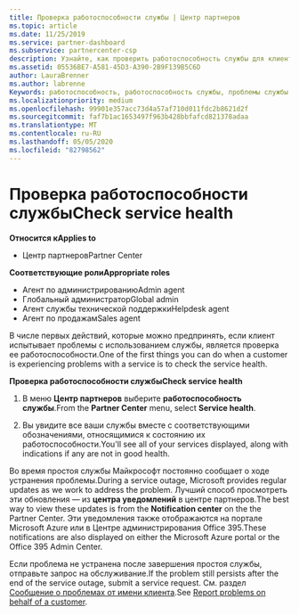 ```yaml
---
title: Проверка работоспособности службы | Центр партнеров
ms.topic: article
ms.date: 11/25/2019
ms.service: partner-dashboard
ms.subservice: partnercenter-csp
description: Узнайте, как проверить работоспособность службы для клиента при возникновении проблем со службой.
ms.assetid: 05536BE7-A581-45D3-A390-2B9F139B5C6D
author: LauraBrenner
ms.author: labrenne
Keywords: работоспособность, работоспособность службы, проблемы службы
ms.localizationpriority: medium
ms.openlocfilehash: 99901e357acc73d4a57af710d011fdc2b8621d2f
ms.sourcegitcommit: faf7b1ac1653497f963b428bbfafcd821378adaa
ms.translationtype: MT
ms.contentlocale: ru-RU
ms.lasthandoff: 05/05/2020
ms.locfileid: "82798562"
---
```

# <a name="check-service-health"></a><span data-ttu-id="468d9-104">Проверка работоспособности службы</span><span class="sxs-lookup"><span data-stu-id="468d9-104">Check service health</span></span>

<span data-ttu-id="468d9-105">**Относится к**</span><span class="sxs-lookup"><span data-stu-id="468d9-105">**Applies to**</span></span>

- <span data-ttu-id="468d9-106">Центр партнеров</span><span class="sxs-lookup"><span data-stu-id="468d9-106">Partner Center</span></span>

<span data-ttu-id="468d9-107">**Соответствующие роли**</span><span class="sxs-lookup"><span data-stu-id="468d9-107">**Appropriate roles**</span></span>

- <span data-ttu-id="468d9-108">Агент по администрированию</span><span class="sxs-lookup"><span data-stu-id="468d9-108">Admin agent</span></span>
- <span data-ttu-id="468d9-109">Глобальный администратор</span><span class="sxs-lookup"><span data-stu-id="468d9-109">Global admin</span></span>
- <span data-ttu-id="468d9-110">Агент службы технической поддержки</span><span class="sxs-lookup"><span data-stu-id="468d9-110">Helpdesk agent</span></span>
- <span data-ttu-id="468d9-111">Агент по продажам</span><span class="sxs-lookup"><span data-stu-id="468d9-111">Sales agent</span></span>

<span data-ttu-id="468d9-112">В числе первых действий, которые можно предпринять, если клиент испытывает проблемы с использованием службы, является проверка ее работоспособности.</span><span class="sxs-lookup"><span data-stu-id="468d9-112">One of the first things you can do when a customer is experiencing problems with a service is to check the service health.</span></span>

<span data-ttu-id="468d9-113">**Проверка работоспособности службы**</span><span class="sxs-lookup"><span data-stu-id="468d9-113">**Check service health**</span></span>

1.  <span data-ttu-id="468d9-114">В меню **Центр партнеров** выберите **работоспособность службы**.</span><span class="sxs-lookup"><span data-stu-id="468d9-114">From the **Partner Center** menu, select **Service health**.</span></span> 

2.  <span data-ttu-id="468d9-115">Вы увидите все ваши службы вместе с соответствующими обозначениями, относящимися к состоянию их работоспособности.</span><span class="sxs-lookup"><span data-stu-id="468d9-115">You'll see all of your services displayed, along with indications if any are not in good health.</span></span> 

<span data-ttu-id="468d9-116">Во время простоя службы Майкрософт постоянно сообщает о ходе устранения проблемы.</span><span class="sxs-lookup"><span data-stu-id="468d9-116">During a service outage, Microsoft provides regular updates as we work to address the problem.</span></span> <span data-ttu-id="468d9-117">Лучший способ просмотреть эти обновления — из **центра уведомлений** в центре партнеров.</span><span class="sxs-lookup"><span data-stu-id="468d9-117">The best way to view these updates is from the **Notification center** on the the Partner Center.</span></span> <span data-ttu-id="468d9-118">Эти уведомления также отображаются на портале Microsoft Azure или в Центре администрирования Office 395.</span><span class="sxs-lookup"><span data-stu-id="468d9-118">These notifications are also displayed on either the Microsoft Azure portal or the Office 395 Admin Center.</span></span>

<span data-ttu-id="468d9-119">Если проблема не устранена после завершения простоя службы, отправьте запрос на обслуживание.</span><span class="sxs-lookup"><span data-stu-id="468d9-119">If the problem still persists after the end of the service outage, submit a service request.</span></span> <span data-ttu-id="468d9-120">См. раздел [Сообщение о проблемах от имени клиента](report-problems-on-behalf-of-a-customer.md).</span><span class="sxs-lookup"><span data-stu-id="468d9-120">See [Report problems on behalf of a customer](report-problems-on-behalf-of-a-customer.md).</span></span>

 

 



